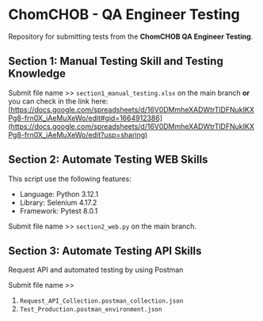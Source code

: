 # ChomCHOB - QA Engineer Testing
Repository for submitting tests from the **ChomCHOB QA Engineer Testing**.


## Section 1: Manual Testing Skill and Testing Knowledge
Submit file name >> ```section1_manual_testing.xlsx``` on the main branch **or** you can check in the link here:  [https://docs.google.com/spreadsheets/d/16V0DMmheXADWtrTlDFNukIKXPg8-frn0X_iAeMuXeWo/edit#gid=1664912386](https://docs.google.com/spreadsheets/d/16V0DMmheXADWtrTlDFNukIKXPg8-frn0X_iAeMuXeWo/edit?usp=sharing)
## Section 2: Automate Testing WEB Skills
This script use the following features:
- Language: Python 3.12.1
- Library: Selenium 4.17.2
- Framework: Pytest 8.0.1

Submit file name >> ```section2_web.py``` on the main branch.
## Section 3: Automate Testing API Skills
Request API and automated testing by using Postman

Submit file name >>
1. ```Request_API_Collection.postman_collection.json```
2. ```Test_Production.postman_environment.json```
